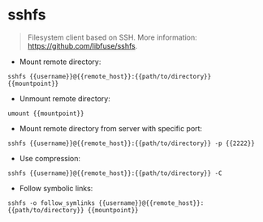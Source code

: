 # sshfs

> Filesystem client based on SSH.
> More information: <https://github.com/libfuse/sshfs>.

- Mount remote directory:

`sshfs {{username}}@{{remote_host}}:{{path/to/directory}} {{mountpoint}}`

- Unmount remote directory:

`umount {{mountpoint}}`

- Mount remote directory from server with specific port:

`sshfs {{username}}@{{remote_host}}:{{path/to/directory}} -p {{2222}}`

- Use compression:

`sshfs {{username}}@{{remote_host}}:{{path/to/directory}} -C`

- Follow symbolic links:

`sshfs -o follow_symlinks {{username}}@{{remote_host}}:{{path/to/directory}} {{mountpoint}}`
